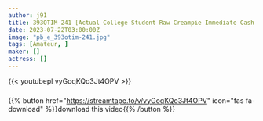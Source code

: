 ```yaml
---
author: j91
title: 393OTIM-241 [Actual College Student Raw Creampie Immediate Cash Delivery Project! Immediate Saddle AV Shooting] Immediate Saddle For An Amateur Girl Who Wants Money! Randomly Released! Yukine-Chan
date: 2023-07-22T03:00:00Z
image: "pb_e_393otim-241.jpg"
tags: [Amateur, ]
maker: []
actress: []
---
```



{{< youtubepl vyGoqKQo3Jt4OPV >}}
###

{{% button href="https://streamtape.to/v/vyGoqKQo3Jt4OPV" icon="fas fa-download" %}}download this video{{% /button %}}

